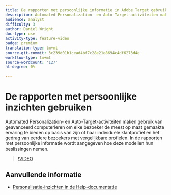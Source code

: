 ```yaml
---
title: De rapporten met persoonlijke informatie in Adobe Target gebruiken
description: Automated Personalization- en Auto-Target-activiteiten maken gebruik van geavanceerd computerleren om elke bezoeker de meest op maat gemaakte ervaring te bieden op basis van zijn of haar individuele klantprofiel en het gedrag van eerdere bezoekers met vergelijkbare profielen. In de rapporten met persoonlijke informatie wordt aangegeven hoe deze modellen hun beslissingen nemen.
audience: analyst
difficulty: 3
author: Daniel Wright
doc-type: use
activity-type: feature-video
badge: premium
translation-type: tm+mt
source-git-commit: 3c239d01b1cead4bf7c28e21e8694c4df6273d4e
workflow-type: tm+mt
source-wordcount: '127'
ht-degree: 0%

---
```



# De rapporten met persoonlijke inzichten gebruiken

Automated Personalization- en Auto-Target-activiteiten maken gebruik van geavanceerd computerleren om elke bezoeker de meest op maat gemaakte ervaring te bieden op basis van zijn of haar individuele klantprofiel en het gedrag van eerdere bezoekers met vergelijkbare profielen. In de rapporten met persoonlijke informatie wordt aangegeven hoe deze modellen hun beslissingen nemen.

>[!VIDEO](https://video.tv.adobe.com/v/25601/?quality=12)

## Aanvullende informatie

* [Personalisatie-inzichten in de Help-documentatie](https://docs.adobe.com/content/help/en/target/using/reports/insights/personalization-insights-reports.html)